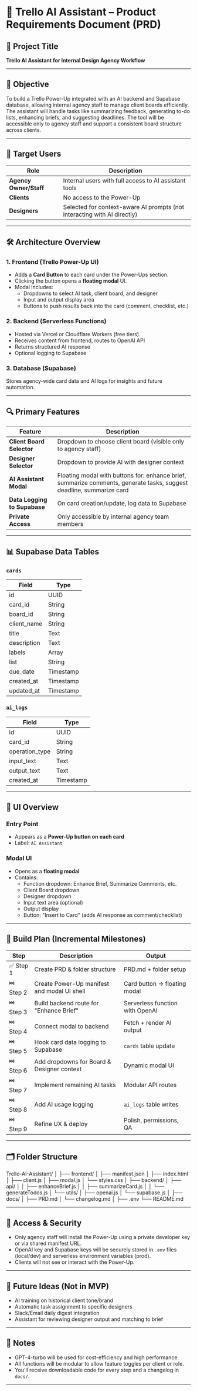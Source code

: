 # 🧠 Trello AI Assistant – Product Requirements Document (PRD)

## 📘 Project Title
**Trello AI Assistant for Internal Design Agency Workflow**

---

## 🎯 Objective

To build a Trello Power-Up integrated with an AI backend and Supabase database, allowing internal agency staff to manage client boards efficiently. The assistant will handle tasks like summarizing feedback, generating to-do lists, enhancing briefs, and suggesting deadlines. The tool will be accessible only to agency staff and support a consistent board structure across clients.

---

## 👤 Target Users

| Role         | Description |
|--------------|-------------|
| **Agency Owner/Staff** | Internal users with full access to AI assistant tools |
| **Clients**   | No access to the Power-Up |
| **Designers** | Selected for context-aware AI prompts (not interacting with AI directly) |

---

## 🛠️ Architecture Overview

### 1. **Frontend (Trello Power-Up UI)**
- Adds a **Card Button** to each card under the Power-Ups section.
- Clicking the button opens a **floating modal** UI.
- Modal includes:
  - Dropdowns to select AI task, client board, and designer
  - Input and output display area
  - Buttons to push results back into the card (comment, checklist, etc.)

### 2. **Backend (Serverless Functions)**
- Hosted via Vercel or Cloudflare Workers (free tiers)
- Receives content from frontend, routes to OpenAI API
- Returns structured AI response
- Optional logging to Supabase

### 3. **Database (Supabase)**
Stores agency-wide card data and AI logs for insights and future automation.

---

## 🔍 Primary Features

| Feature | Description |
|--------|-------------|
| **Client Board Selector** | Dropdown to choose client board (visible only to agency staff) |
| **Designer Selector** | Dropdown to provide AI with designer context |
| **AI Assistant Modal** | Floating modal with buttons for: enhance brief, summarize comments, generate tasks, suggest deadline, summarize card |
| **Data Logging to Supabase** | On card creation/update, log data to Supabase |
| **Private Access** | Only accessible by internal agency team members |

---

## 📊 Supabase Data Tables

### `cards`
| Field | Type |
|-------|------|
| id | UUID |
| card_id | String |
| board_id | String |
| client_name | String |
| title | Text |
| description | Text |
| labels | Array |
| list | String |
| due_date | Timestamp |
| created_at | Timestamp |
| updated_at | Timestamp |

### `ai_logs`
| Field | Type |
|-------|------|
| id | UUID |
| card_id | String |
| operation_type | String |
| input_text | Text |
| output_text | Text |
| created_at | Timestamp |

---

## 🧱 UI Overview

### Entry Point
- Appears as a **Power-Up button on each card**
- Label: `AI Assistant`

### Modal UI
- Opens as a **floating modal**
- Contains:
  - Function dropdown: Enhance Brief, Summarize Comments, etc.
  - Client Board dropdown
  - Designer dropdown
  - Input text area (optional)
  - Output display
  - Button: "Insert to Card" (adds AI response as comment/checklist)

---

## 🚀 Build Plan (Incremental Milestones)

| Step | Description | Output |
|------|-------------|--------|
| ✅ Step 1 | Create PRD & folder structure | PRD.md + folder setup |
| ⏭️ Step 2 | Create Power-Up manifest and modal UI shell | Card button → floating modal |
| ⏭️ Step 3 | Build backend route for "Enhance Brief" | Serverless function with OpenAI |
| ⏭️ Step 4 | Connect modal to backend | Fetch + render AI output |
| ⏭️ Step 5 | Hook card data logging to Supabase | `cards` table update |
| ⏭️ Step 6 | Add dropdowns for Board & Designer context | Dynamic modal UI |
| ⏭️ Step 7 | Implement remaining AI tasks | Modular API routes |
| ⏭️ Step 8 | Add AI usage logging | `ai_logs` table writes |
| ⏭️ Step 9 | Refine UX & deploy | Polish, permissions, QA |

---

## 🗂️ Folder Structure
Trello-AI-Assistant/
│
├── frontend/
│   ├── manifest.json
│   ├── index.html
│   ├── client.js
│   ├── modal.js
│   └── styles.css
│
├── backend/
│   ├── api/
│   │   ├── enhanceBrief.js
│   │   ├── summarizeCard.js
│   │   └── generateTodos.js
│   └── utils/
│       ├── openai.js
│       └── supabase.js
│
├── docs/
│   ├── PRD.md
│   └── changelog.md
│
├── .env
└── README.md

---

## 🔐 Access & Security

- Only agency staff will install the Power-Up using a private developer key or via shared manifest URL.
- OpenAI key and Supabase keys will be securely stored in `.env` files (local/dev) and serverless environment variables (prod).
- Clients will not see or interact with the Power-Up.

---

## 🧠 Future Ideas (Not in MVP)

- AI training on historical client tone/brand
- Automatic task assignment to specific designers
- Slack/Email daily digest integration
- Assistant for reviewing designer output and matching to brief

---

## 📌 Notes

- GPT-4-turbo will be used for cost-efficiency and high performance.
- All functions will be modular to allow feature toggles per client or role.
- You’ll receive downloadable code for every step and a changelog in `docs/`.

---